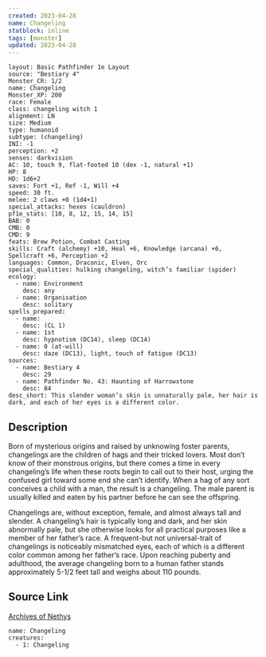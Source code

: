 ```yaml
---
created: 2023-04-28
name: Changeling
statblock: inline
tags: [monster]
updated: 2023-04-28
---
```

```statblock
layout: Basic Pathfinder 1e Layout
source: "Bestiary 4"
Monster_CR: 1/2
name: Changeling
Monster_XP: 200
race: Female
class: changeling witch 1
alignment: LN
size: Medium
type: humanoid
subtype: (changeling)
INI: -1
perception: +2
senses: darkvision
AC: 10, touch 9, flat-footed 10 (dex -1, natural +1)
HP: 8
HD: 1d6+2
saves: Fort +1, Ref -1, Will +4
speed: 30 ft.
melee: 2 claws +0 (1d4+1)
special_attacks: hexes (cauldron)
pf1e_stats: [10, 8, 12, 15, 14, 15]
BAB: 0
CMB: 0
CMD: 9
feats: Brew Potion, Combat Casting
skills: Craft (alchemy) +10, Heal +6, Knowledge (arcana) +6, Spellcraft +6, Perception +2
languages: Common, Draconic, Elven, Orc
special_qualities: hulking changeling, witch’s familiar (spider)
ecology:
  - name: Environment
    desc: any
  - name: Organisation
    desc: solitary
spells_prepared:
  - name:
    desc: (CL 1)
  - name: 1st
    desc: hypnotism (DC14), sleep (DC14)
  - name: 0 (at-will)
    desc: daze (DC13), light, touch of fatigue (DC13)
sources:
  - name: Bestiary 4
    desc: 29
  - name: Pathfinder No. 43: Haunting of Harrowstone
    desc: 84
desc_short: This slender woman’s skin is unnaturally pale, her hair is dark, and each of her eyes is a different color.
```
## Description
Born of mysterious origins and raised by unknowing foster parents, changelings are the children of hags and their tricked lovers. Most don’t know of their monstrous origins, but there comes a time in every changeling’s life when these roots begin to call out to their host, urging the confused girl toward some end she can’t identify. When a hag of any sort conceives a child with a man, the result is a changeling. The male parent is usually killed and eaten by his partner before he can see the offspring.

Changelings are, without exception, female, and almost always tall and slender. A changeling’s hair is typically long and dark, and her skin abnormally pale, but she otherwise looks for all practical purposes like a member of her father’s race. A frequent-but not universal-trait of changelings is noticeably mismatched eyes, each of which is a different color common among her father’s race. Upon reaching puberty and adulthood, the average changeling born to a human father stands approximately 5-1/2 feet tall and weighs about 110 pounds.
## Source Link
[Archives of Nethys](https://aonprd.com/MonsterDisplay.aspx?ItemName=Changeling)
```encounter-table
name: Changeling
creatures:
  - 1: Changeling
```
